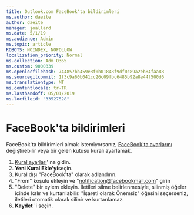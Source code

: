 ```yaml
---
title: Outlook.com FaceBook'ta bildirimleri
ms.author: daeite
author: daeite
manager: joallard
ms.date: 5/1/19
ms.audience: Admin
ms.topic: article
ROBOTS: NOINDEX, NOFOLLOW
localization_priority: Normal
ms.collection: Adm_O365
ms.custom: 9000339
ms.openlocfilehash: 744857bb459e8f0b01848f9df0c89a2eb84faa88
ms.sourcegitcommit: 1f3c9a60b041cc26c09fbc6485b92a8e44f500d6
ms.translationtype: MT
ms.contentlocale: tr-TR
ms.lasthandoff: 05/01/2019
ms.locfileid: "33527528"
---
```

# <a name="facebook-notifications"></a>FaceBook'ta bildirimleri

FaceBook'ta bildirimleri almak istemiyorsanız, [FaceBook'ta ayarlarını](https://www.facebook.com/settings?tab=notifications) değiştirebilir veya bir gelen kutusu kuralı ayarlamak.

1. [Kural ayarları](https://outlook.live.com/mail/options/mail/rules/inboxRules)' na gidin.
1. **Yeni Kural Ekle'yi**seçin.
1. Kural dışı "FaceBook'ta" olarak adlandırın.
1. "From" koşulu ekleyin ve "notification@facebookmail.com" girin
1. "Delete" bir eylem ekleyin. İletileri silme belirlenmesiyle, silinmiş öğeler içinde kalır ve kurtarılabilir. "İşareti olarak Önemsiz" öğesini seçerseniz, iletileri otomatik olarak silinir ve kurtarılamaz.
1. **Kaydet** 'i seçin.